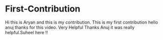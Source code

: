 # First-Contribution
Hi this is Aryan and this is my contribution.
This is my first contribution
hello anuj thanks for this video. Very Helpful
Thanks Anuj it was really helpful.Suheel here !!
